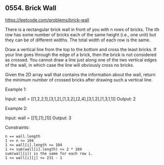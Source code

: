 ## 0554. Brick Wall

https://leetcode.com/problems/brick-wall

There is a rectangular brick wall in front of you with n rows of bricks. The ith row has some number of bricks each of the same height (i.e., one unit) but they can be of different widths. The total width of each row is the same.

Draw a vertical line from the top to the bottom and cross the least bricks. If your line goes through the edge of a brick, then the brick is not considered as crossed. You cannot draw a line just along one of the two vertical edges of the wall, in which case the line will obviously cross no bricks.

Given the 2D array wall that contains the information about the wall, return the minimum number of crossed bricks after drawing such a vertical line.

Example 1:

Input: wall = [[1,2,2,1],[3,1,2],[1,3,2],[2,4],[3,1,2],[1,3,1,1]]
Output: 2

Example 2:

Input: wall = [[1],[1],[1]]
Output: 3

Constraints:

    n == wall.length
    1 <= n <= 104
    1 <= wall[i].length <= 104
    1 <= sum(wall[i].length) <= 2 * 104
    sum(wall[i]) is the same for each row i.
    1 <= wall[i][j] <= 231 - 1
